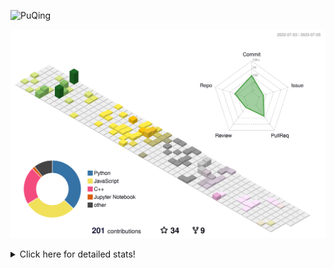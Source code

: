 ![PuQing](https://user-images.githubusercontent.com/27223114/171565019-9a56fae6-b08b-421f-99db-7e830da42371.png)

![](./profile-3d-contrib/profile-season-animate.svg)

<details>
<summary>Click here for detailed stats!</summary>

<!--START_SECTION:waka-->
![Lines of code](https://img.shields.io/badge/From%20Hello%20World%20I%27ve%20Written-702.3%20thousand%20lines%20of%20code-blue)

**🐱 My GitHub Data** 

> 📦 250.5 kB Used in GitHub's Storage 
 > 
> 🏆 81 Contributions in the Year 2023
 > 
> 🚫 Not Opted to Hire
 > 
> 📜 27 Public Repositories 
 > 
> 🔑 27 Private Repositories 
 > 
**I'm an Early 🐤** 

```text
🌞 Morning                283 commits         █████░░░░░░░░░░░░░░░░░░░░   19.42 % 
🌆 Daytime                758 commits         █████████████░░░░░░░░░░░░   52.02 % 
🌃 Evening                174 commits         ███░░░░░░░░░░░░░░░░░░░░░░   11.94 % 
🌙 Night                  242 commits         ████░░░░░░░░░░░░░░░░░░░░░   16.61 % 
```


📊 **This Week I Spent My Time On** 

```text
💬 Programming Languages: 
Jupyter Notebook         5 hrs 49 mins       ████████████░░░░░░░░░░░░░   46.23 % 
Python                   4 hrs 27 mins       █████████░░░░░░░░░░░░░░░░   35.39 % 
Markdown                 1 hr 35 mins        ███░░░░░░░░░░░░░░░░░░░░░░   12.60 % 
C                        29 mins             █░░░░░░░░░░░░░░░░░░░░░░░░   03.89 % 
YAML                     10 mins             ░░░░░░░░░░░░░░░░░░░░░░░░░   01.42 % 

🔥 Editors: 
VS Code                  11 hrs 1 min        ██████████████████████░░░   87.40 % 
Obsidian                 1 hr 35 mins        ███░░░░░░░░░░░░░░░░░░░░░░   12.60 % 

💻 Operating System: 
Linux                    10 hrs 29 mins      █████████████████████░░░░   83.24 % 
Windows                  1 hr 35 mins        ███░░░░░░░░░░░░░░░░░░░░░░   12.60 % 
WSL                      31 mins             █░░░░░░░░░░░░░░░░░░░░░░░░   04.16 % 
```


<!--END_SECTION:waka-->
</details>
